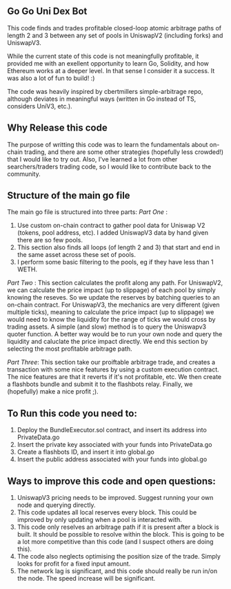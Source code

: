 ## Go Go Uni Dex Bot
This code finds and trades profitable closed-loop atomic arbitrage paths of length 2 and 3 between any set of pools in UniswapV2 (including forks) and UniswapV3.

While the current state of this code is not meaningfully profitable, it provided me with an exellent opportunity to learn Go, Solidity, and how Ethereum works at a deeper level. In that sense I consider it a success. It was also a lot of fun to build! :)

The code was heavily inspired by cbertmillers simple-arbitrage repo, although deviates in meaningful ways (written in Go instead of TS, considers UniV3, etc.).

## Why Release this code
The purpose of writting this code was to learn the fundamentals about on-chain trading, and there are some other strategies (hopefully less crowded!) that I would like to try out. Also, I've learned a lot from other searchers/traders trading code, so I would like to contribute back to the community.

## Structure of the main go file

The main go file is structured into three parts:
*Part One* : 
1. Use custom on-chain contract to gather pool data for Uniswap V2 (tokens, pool address, etc). I added UniswapV3 data by hand given there are so few pools.
2. This section also finds all loops (of length 2 and 3) that start and end in the same asset across these set of pools.
3. I perform some basic filtering to the pools, eg if they have less than 1 WETH.
 
*Part Two* : 
This section calculates the profit along any path.
For UniswapV2, we can calculate the price impact (up to slippage) of each pool by simply knowing the reseves. So we update the reserves by batching queries to an on-chain contract.
For UniswapV3, the mechanics are very different (given multiple ticks), meaning to calculate the price impact (up to slippage) we would need to know the liquidity for the range of ticks we would cross by trading assets. A simple (and slow) method is to query the Uniswapv3 quoter function. A better way would be to run your own node and query the liquidity and caluclate the price impact directly.
We end this section by selecting the most profitable arbitrage path.

*Part Three*: 
This section take our proiftable arbitrage trade, and creates a transaction with some nice features by using a custom execution contract.
The nice features are that it reverts if it's not profitable, etc.
We then create a flashbots bundle and submit it to the flashbots relay.
Finally, we (hopefully) make a nice profit ;).

## To Run this code you need to:
1. Deploy the BundleExecutor.sol contract, and insert its address into PrivateData.go
2. Insert the private key associated with your funds into PrivateData.go
3. Create a flashbots ID, and insert it into global.go
4. Insert the public address associated with your funds into global.go

## Ways to improve this code and open questions:
1. UniswapV3 pricing needs to be improved. Suggest running your own node and querying directly.
2. This code updates all local reserves every block. This could be improved by only updating when a pool is interacted with. 
3. This code only reselves an arbitrage path if it is present after a block is built. It should be possible to resolve within the block.     This is going to be a lot more competitive than this code (and I suspect others are doing this).
4. The code also neglects optimising the position size of the trade. Simply looks for profit for a fixed input amount.  
5. The network lag is significant, and this code should really be run in/on the node. The speed increase will be significant.
